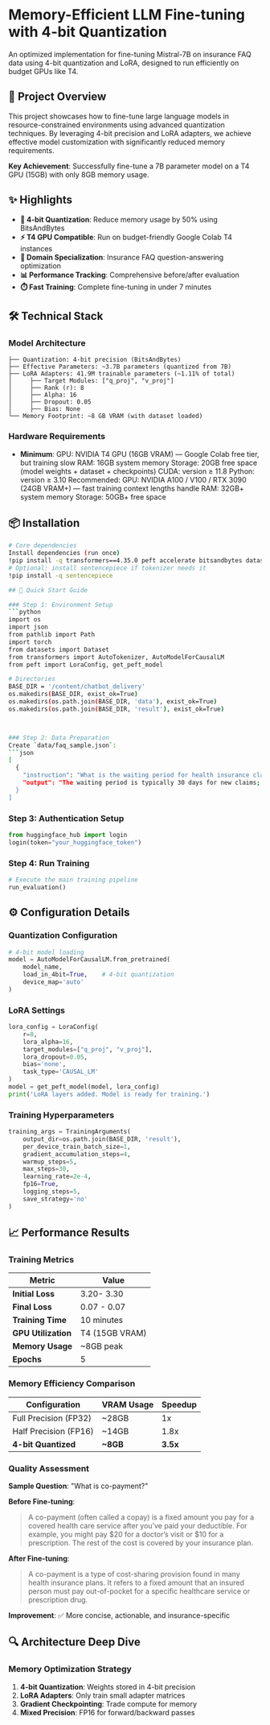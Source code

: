 # Memory-Efficient LLM Fine-tuning with 4-bit Quantization

An optimized implementation for fine-tuning Mistral-7B on insurance FAQ data using 4-bit quantization and LoRA, designed to run efficiently on budget GPUs like T4.

## 🎯 Project Overview

This project showcases how to fine-tune large language models in resource-constrained environments using advanced quantization techniques. By leveraging 4-bit precision and LoRA adapters, we achieve effective model customization with significantly reduced memory requirements.

**Key Achievement**: Successfully fine-tune a 7B parameter model on a T4 GPU (15GB) with only 8GB memory usage.

## ✨ Highlights

- **🔧 4-bit Quantization**: Reduce memory usage by 50% using BitsAndBytes
- **⚡ T4 GPU Compatible**: Run on budget-friendly Google Colab T4 instances  
- **🎯 Domain Specialization**: Insurance FAQ question-answering optimization
- **📊 Performance Tracking**: Comprehensive before/after evaluation
- **⏱️ Fast Training**: Complete fine-tuning in under 7 minutes

## 🛠️ Technical Stack

### Model Architecture
```
├── Quantization: 4-bit precision (BitsAndBytes)
├── Effective Parameters: ~3.7B parameters (quantized from 7B)
├── LoRA Adapters: 41.9M trainable parameters (~1.11% of total)
│     ├── Target Modules: ["q_proj", "v_proj"]
│     ├── Rank (r): 8
│     ├── Alpha: 16
│     ├── Dropout: 0.05
│     ├── Bias: None
└── Memory Footprint: ~8 GB VRAM (with dataset loaded)
```

### Hardware Requirements
- **Minimum**:
GPU: NVIDIA T4 GPU (16GB VRAM) — Google Colab free tier, but training slow 
RAM: 16GB system memory
Storage: 20GB free space (model weights + dataset + checkpoints)
CUDA: version ≥ 11.8
Python: version ≥ 3.10
Recommended:
GPU: NVIDIA A100 / V100 / RTX 3090 (24GB VRAM+) — fast training context lengths handle 
RAM: 32GB+ system memory
Storage: 50GB+ free space

## 📦 Installation

```bash
# Core dependencies
Install dependencies (run once)
!pip install -q transformers==4.35.0 peft accelerate bitsandbytes datasets
# Optional: install sentencepiece if tokenizer needs it
!pip install -q sentencepiece

## 🚀 Quick Start Guide

### Step 1: Environment Setup
```python
import os
import json
from pathlib import Path
import torch
from datasets import Dataset
from transformers import AutoTokenizer, AutoModelForCausalLM
from peft import LoraConfig, get_peft_model

# Directories
BASE_DIR = '/content/chatbot_delivery'
os.makedirs(BASE_DIR, exist_ok=True)
os.makedirs(os.path.join(BASE_DIR, 'data'), exist_ok=True)
os.makedirs(os.path.join(BASE_DIR, 'result'), exist_ok=True)



### Step 2: Data Preparation
Create `data/faq_sample.json`:
```json
[
  {
    "instruction": "What is the waiting period for health insurance claims?",
    "output": "The waiting period is typically 30 days for new claims; some plans may have longer periods for pre-existing conditions."
  }
]
```

### Step 3: Authentication Setup
```python
from huggingface_hub import login
login(token="your_huggingface_token")
```

### Step 4: Run Training
```python
# Execute the main training pipeline
run_evaluation()
```

## ⚙️ Configuration Details

### Quantization Configuration
```python
# 4-bit model loading
model = AutoModelForCausalLM.from_pretrained(
    model_name,
    load_in_4bit=True,    # 4-bit quantization
    device_map='auto'
)
```

### LoRA Settings
```python
lora_config = LoraConfig(
    r=8,
    lora_alpha=16,
    target_modules=["q_proj", "v_proj"],
    lora_dropout=0.05,
    bias='none',
    task_type='CAUSAL_LM'
)
model = get_peft_model(model, lora_config)
print('LoRA layers added. Model is ready for training.')
```

### Training Hyperparameters
```python
training_args = TrainingArguments(
    output_dir=os.path.join(BASE_DIR, 'result'),
    per_device_train_batch_size=1,
    gradient_accumulation_steps=4,
    warmup_steps=5,
    max_steps=30,
    learning_rate=2e-4,
    fp16=True,
    logging_steps=5,
    save_strategy='no'
)
```

## 📈 Performance Results

### Training Metrics
| Metric | Value |
|--------|-------|
| **Initial Loss** | 3.20- 3.30 |
| **Final Loss** | 0.07 - 0.07 |
| **Training Time** | 10 minutes  |
| **GPU Utilization** | T4 (15GB VRAM) |
| **Memory Usage** | ~8GB peak |
| **Epochs** | 5 |

### Memory Efficiency Comparison
| Configuration | VRAM Usage | Speedup |
|---------------|------------|---------|
| Full Precision (FP32) | ~28GB | 1x |
| Half Precision (FP16) | ~14GB | 1.8x |
| **4-bit Quantized** | **~8GB** | **3.5x** |

### Quality Assessment

**Sample Question**: "What is co-payment?"


**Before Fine-tuning**:
>A co-payment (often called a copay) is a fixed amount you pay for a covered health care service after you’ve paid your deductible. For example, you might pay $20 for a doctor’s visit or $10 for a prescription. The rest of the cost is covered by your insurance plan.

**After Fine-tuning**:
> A co-payment is a type of cost-sharing provision found in many health insurance plans. It refers to a fixed amount that an insured person must pay out-of-pocket for a specific healthcare service or prescription drug.

**Improvement**: ✅ More concise, actionable, and insurance-specific

## 🔍 Architecture Deep Dive

### Memory Optimization Strategy
1. **4-bit Quantization**: Weights stored in 4-bit precision
2. **LoRA Adapters**: Only train small adapter matrices
3. **Gradient Checkpointing**: Trade compute for memory
4. **Mixed Precision**: FP16 for forward/backward passes